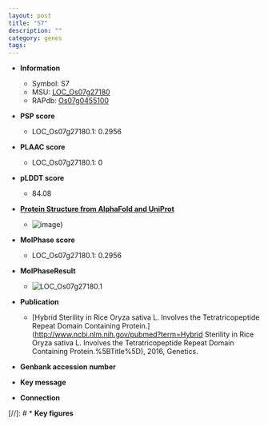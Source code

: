 ```yaml
---
layout: post
title: "S7"
description: ""
category: genes
tags: 
---
```


* **Information**  
    + Symbol: S7  
    + MSU: [LOC_Os07g27180](http://rice.plantbiology.msu.edu/cgi-bin/ORF_infopage.cgi?orf=LOC_Os07g27180)  
    + RAPdb: [Os07g0455100](http://rapdb.dna.affrc.go.jp/viewer/gbrowse_details/irgsp1?name=Os07g0455100)  

* **PSP score**  
    + LOC_Os07g27180.1: 0.2956 

* **PLAAC score**  
    + LOC_Os07g27180.1: 0 

* **pLDDT score**
    + 84.08

* **[Protein Structure from AlphaFold and UniProt](https://www.uniprot.org/uniprotkb/A0A0P0X610/entry#structure)**
    + ![image](https://ricepsp.github.io/images/A/AF-A0A0P0X610-F1.png))

* **MolPhase score**
    + LOC_Os07g27180.1: 0.2956

* **MolPhaseResult**
    + ![LOC_Os07g27180.1](https://ricepsp.github.io/pictures/LOC_Os07g/LOC_Os07g27180.1.png)

* **Publication**  
    + [Hybrid Sterility in Rice Oryza sativa L. Involves the Tetratricopeptide Repeat Domain Containing Protein.](http://www.ncbi.nlm.nih.gov/pubmed?term=Hybrid Sterility in Rice Oryza sativa L. Involves the Tetratricopeptide Repeat Domain Containing Protein.%5BTitle%5D), 2016, Genetics.

* **Genbank accession number**  

* **Key message**  

* **Connection**  

[//]: # * **Key figures**  


